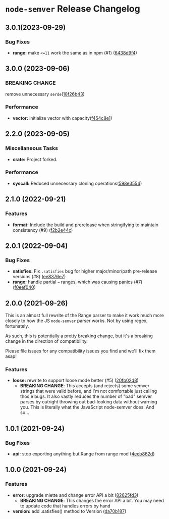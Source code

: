 # `node-semver` Release Changelog

<a name="3.0.1"></a>
## 3.0.1(2023-09-29)

### Bug Fixes

* **range:** make `<=11` work the same as in npm (#1) ([6438d9f4](https://github.com/cijiugechu/nodejs-semver/commit/6438d9f46a888b4296a665673e3361b35999979b))

<a name="3.0.0"></a>
## 3.0.0 (2023-09-06)

### **BREAKING CHANGE**

remove unnecessary `serde`([18f26b43](https://github.com/cijiugechu/nodejs-semver/commit/18f26b4305150385fb174a8c60c50a328e4998d6))

### Performance

* **vector:** initialize vector with capacity([f454c8e1](https://github.com/cijiugechu/nodejs-semver/commit/f454c8e1ad04b7b41adbb5a5aa6d8e46e694cc2f))

<a name="2.2.0"></a>
## 2.2.0 (2023-09-05)

### Miscellaneous Tasks

* **crate:** Project forked.

### Performance

* **syscall:** Reduced unnecessary cloning operations([598e3554](https://github.com/cijiugechu/nodejs-semver/commit/598e355476e19e96f7dd6dd1582d65b7fdc13221))

<a name="2.1.0"></a>
## 2.1.0 (2022-09-21)

### Features

* **format:** Include the build and prerelease when stringifying to maintain consistency (#9) ([f2b2e44c](https://github.com/felipesere/node-semver-rs/commit/f2b2e44c8dfe815c194c4f458025fbbbf418fd9f))

<a name="2.0.1"></a>
## 2.0.1 (2022-09-04)

### Bug Fixes

* **satisfies:** Fix `.satisfies` bug for higher major/minor/path pre-release versions (#8) ([ee8376e7](https://github.com/felipesere/node-semver-rs/commit/ee8376e7f060cb19829e5e0e62c1a729cf4653f8))
* **range:** handle partial `=` ranges, which was causing panics (#7) ([f0eef040](https://github.com/felipesere/node-semver-rs/commit/f0eef04032cf1fe7ed341a110897005c31e61ead))

<a name="2.0.0"></a>
## 2.0.0 (2021-09-26)

This is an almost full rewrite of the Range parser to make it work much more
closely to how the JS `node-semver` parser works. Not by using regex,
fortunately.

As such, this is potentially a pretty breaking change, but it's a breaking
change in the direction of compatibility.

Please file issues for any compatibility issues you find and we'll fix them
asap!

### Features

* **loose:** rewrite to support loose mode better (#5) ([20fb02d8](https://github.com/felipesere/node-semver-rs/commit/20fb02d882caf12439f115277ec3ca587ad1e62e))
  * **BREAKING CHANGE**: This accepts (and rejects) some semver strings that
    were valid before, and I'm not comfortable just calling thos e bugs. It
    also vastly reduces the number of "bad" semver parses by outright throwing
    out bad-looking data without warning you. This is literally what the
    JavaScript node-semver does. And so...

<a name="1.0.1"></a>
## 1.0.1 (2021-09-24)

### Bug Fixes

* **api:** stop exporting anything but Range from range mod ([4eeb862d](https://github.com/felipesere/node-semver-rs/commit/4eeb862dd2d07901826c3e6d47b8c9ffe2cf90d3))

<a name="1.0.0"></a>
## 1.0.0 (2021-09-24)

### Features

* **error:** upgrade miette and change error API a bit ([82625fd3](https://github.com/felipesere/node-semver-rs/commit/82625fd37384cc24469a55e28a8c8d310e619276))
    * **BREAKING CHANGE**: This changes the error API a bit. You may need to update code that handles errors by hand
* **version:** add .satisfies() method to Version ([da70b187](https://github.com/felipesere/node-semver-rs/commit/da70b1872bdd6f910d56d6b1c674d0c3dabdeaf6))

